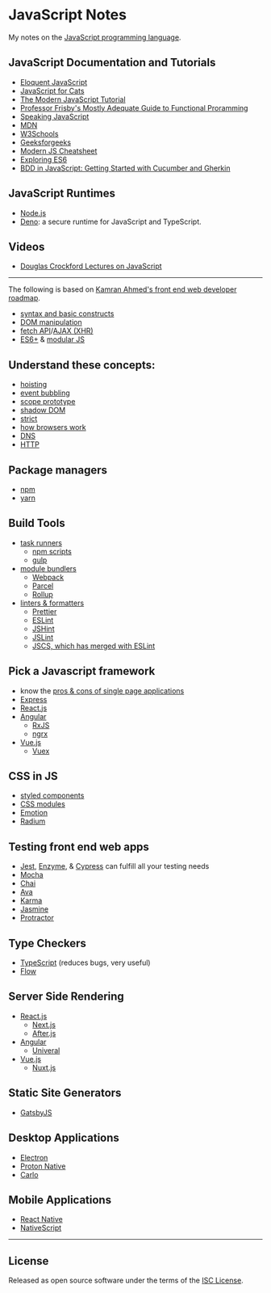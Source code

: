 # JavaScript Notes

My notes on the [JavaScript programming language](https://en.wikipedia.org/wiki/JavaScript).

## JavaScript Documentation and Tutorials
- [Eloquent JavaScript](https://eloquentjavascript.net/)
- [JavaScript for Cats](http://jsforcats.com/)
- [The Modern JavaScript Tutorial](https://javascript.info/)
- [Professor Frisby's Mostly Adequate Guide to Functional Proramming](https://mostly-adequate.gitbooks.io/mostly-adequate-guide/)
- [Speaking JavaScript](http://speakingjs.com/es5/)
- [MDN](https://developer.mozilla.org/en-US/docs/Web/JavaScript)
- [W3Schools](https://www.w3schools.com/js/)
- [Geeksforgeeks](https://www.geeksforgeeks.org/javascript-tutorial/)
- [Modern JS Cheatsheet](https://mbeaudru.github.io/modern-js-cheatsheet/)
- [Exploring ES6](https://exploringjs.com/es6/)
- [BDD in JavaScript: Getting Started with Cucumber and Gherkin](https://www.sitepoint.com/bdd-javascript-cucumber-gherkin/)

## JavaScript Runtimes
- [Node.js](https://nodejs.org/en/about/)
- [Deno](https://deno.land/): a secure runtime for JavaScript and TypeScript.

## Videos
- [Douglas Crockford Lectures on JavaScript](https://www.youtube.com/playlist?list=PL62E185BB8577B63D)

---

The following is based on [Kamran Ahmed's front end web developer roadmap](https://roadmap.sh/frontend).

- [syntax and basic constructs](https://developer.mozilla.org/en-US/docs/Web/JavaScript)
- [DOM manipulation](https://developer.mozilla.org/en-US/docs/Learn/JavaScript/Client-side_web_APIs/Manipulating_documents)
- [fetch API](https://developer.mozilla.org/en-US/docs/Web/API/Fetch_API)/[AJAX (XHR)](https://developer.mozilla.org/en-US/docs/Web/API/XMLHttpRequest)
- [ES6+](https://www.codingame.com/playgrounds/6439/modern-es6-javascript-pt--1) & [modular JS](https://developer.mozilla.org/en-US/docs/Web/JavaScript/Guide/Modules)

## Understand these concepts:
- [hoisting](https://developer.mozilla.org/en-US/docs/Glossary/Hoisting)
- [event bubbling](https://developer.mozilla.org/en-US/docs/Web/API/Event/bubbles)
- [scope prototype](https://developer.mozilla.org/en-US/docs/Web/JavaScript/Inheritance_and_the_prototype_chain)
- [shadow DOM](https://developer.mozilla.org/en-US/docs/Web/Web_Components/Using_shadow_DOM)
- [strict](https://developer.mozilla.org/en-US/docs/Web/JavaScript/Reference/Strict_mode)
- [how browsers work](https://developer.mozilla.org/en-US/docs/Learn/Getting_started_with_the_web/How_the_Web_works)
- [DNS](https://en.wikipedia.org/wiki/Domain_Name_System)
- [HTTP](https://en.wikipedia.org/wiki/Hypertext_Transfer_Protocol)

## Package managers
- [npm](https://en.wikipedia.org/wiki/Npm_%28software%29)
- [yarn](https://yarnpkg.com/lang/en/docs/)

## Build Tools
- [task runners](https://www.smashingmagazine.com/2016/06/harness-machines-productive-task-runners/)
  - [npm scripts](https://docs.npmjs.com/misc/scripts)
  - [gulp](https://gulpjs.com/docs/en/getting-started/quick-start)
- [module bundlers](https://dev.to/tanhauhau/what-is-module-bundler-and-how-does-it-work-3gp2)
  - [Webpack](https://webpack.js.org/)
  - [Parcel](https://parceljs.org/getting_started.html)
  - [Rollup](https://rollupjs.org/guide/en/)
- [linters & formatters](https://www.gistia.com/javascript-linters-formatter-prettier-eslint/)
  - [Prettier](https://prettier.io/docs/en/comparison.html)
  - [ESLint](https://eslint.org/docs/user-guide/getting-started)
  - [JSHint](https://jshint.com/)
  - [JSLint](https://jslint.com/)
  - [JSCS, which has merged with ESLint](https://jscs-dev.github.io/)

## Pick a Javascript framework
- know the [pros & cons of single page applications](https://medium.com/@NeotericEU/single-page-application-vs-multiple-page-application-2591588efe58)
- [Express](https://expressjs.com/en/starter/installing.html)
- [React.js](https://reactjs.org/docs/getting-started.html)
- [Angular](https://angular.io/start)
  - [RxJS](https://rxjs-dev.firebaseapp.com/guide/overview)
  - [ngrx](https://ngrx.io/)
- [Vue.js](https://vuejs.org/v2/guide/)
  - [Vuex](https://vuex.vuejs.org/)

## CSS in JS
- [styled components](https://styled-components.com/)
- [CSS modules](https://github.com/css-modules/css-modules)
- [Emotion](https://emotion.sh/docs/introduction)
- [Radium](https://formidable.com/open-source/radium/)

## Testing front end web apps
- [Jest](https://jestjs.io/docs/en/getting-started.html),
  [Enzyme](https://airbnb.io/enzyme/), &
  [Cypress](https://docs.cypress.io/guides/getting-started/installing-cypress.html) can fulfill all your testing needs
- [Mocha](https://mochajs.org/#getting-started)
- [Chai](https://www.chaijs.com/)
- [Ava](https://www.npmjs.com/package/ava)
- [Karma](https://www.npmjs.com/package/karma)
- [Jasmine](https://www.npmjs.com/package/jasmine)
- [Protractor](https://www.npmjs.com/package/protractor)

## Type Checkers
- [TypeScript](https://www.typescriptlang.org/docs/handbook/typescript-in-5-minutes.html) (reduces bugs, very useful)
- [Flow](https://flow.org/)

## Server Side Rendering
- [React.js](https://reactjs.org/docs/getting-started.html)
  - [Next.js](https://nextjs.org/learn/basics/getting-started)
  - [After.js](https://github.com/jaredpalmer/after.js/blob/master/README.md)
- [Angular](https://angular.io/start)
  - [Univeral](https://blog.angular-university.io/angular-universal/)
- [Vue.js](https://vuejs.org/v2/guide/)
  - [Nuxt.js](https://nuxtjs.org/guide/)

## Static Site Generators
- [GatsbyJS](https://www.gatsbyjs.org/docs/)

## Desktop Applications
- [Electron](https://electronjs.org/)
- [Proton Native](https://proton-native.js.org/)
- [Carlo](https://github.com/GoogleChromeLabs/carlo)

## Mobile Applications
- [React Native](https://facebook.github.io/react-native/)
- [NativeScript](https://www.nativescript.org/)

---

## License

Released as open source software under the terms of the [ISC License](https://en.wikipedia.org/wiki/ISC_license).
